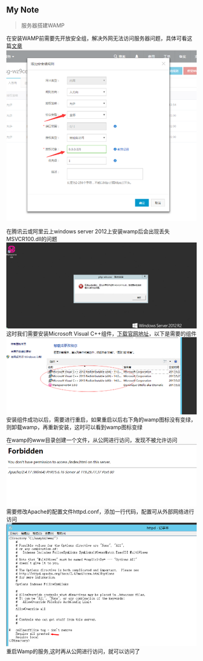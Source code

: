 My Note
-------- 
> 服务器搭建WAMP

在安装WAMP前需要先开放安全组，解决外网无法访问服务器问题，具体可看这篇[文章](http://blog.csdn.net/qq_34881718/article/details/72784217)
![安全组配置](img/safe_group.png)


在腾讯云或阿里云上windows server 2012上安装wamp后会出现丢失MSVCR100.dll的问题
![需要dll](img/need_dll.png)
这时我们需要安装Microsoft Visual C++组件，[下载官网地址](https://www.microsoft.com/zh-cn/)，以下是需要的组件
![需要组件](img/need_vc.png)
安装组件成功以后，需要进行重启，如果重启以后右下角的wamp图标没有变绿，则卸载wamp，再重新安装，这时可以看到wamp图标变绿

在wamp的www目录创建一个文件，从公网进行访问，发现不被允许访问
![不被允许](img/no_per.png)
需要修改Apache的配置文件httpd.conf，添加一行代码，配置可从外部网络进行访问
![允许访问](img/allow.png)
重启Wamp的服务,这时再从公网进行访问，就可以访问了
